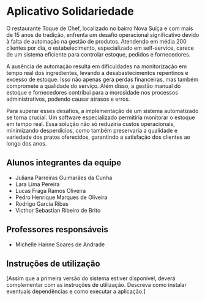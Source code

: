 # Aplicativo Solidariedade

O restaurante Toque de Chef, localizado no bairro Nova Suíça e com mais de 15 anos de tradição, enfrenta um desafio operacional significativo devido à falta de automação na gestão de produtos. Atendendo em média 200 clientes por dia, o estabelecimento, especializado em self-service, carece de um sistema eficiente para controlar estoque, pedidos e fornecedores.

A ausência de automação resulta em dificuldades na monitorização em tempo real dos ingredientes, levando a desabastecimentos repentinos e excesso de estoque. Isso não apenas gera perdas financeiras, mas também compromete a qualidade do serviço. Além disso, a gestão manual do estoque e fornecedores contribui para a morosidade nos processos administrativos, podendo causar atrasos e erros. 

Para superar esses desafios, a implementação de um sistema automatizado se torna crucial. Um software especializado permitiria monitorar o estoque em tempo real. Essa solução não só reduziria custos operacionais, minimizando desperdícios, como também preservaria a qualidade e variedade dos pratos oferecidos, garantindo a satisfação dos clientes ao longo dos anos.

## Alunos integrantes da equipe

* Juliana Parreiras Guimarães da Cunha
* Lara Lima Pereira
* Lucas Fraga Ramos Oliveira
* Pedro Henrique Marques de Oliveira
* Rodrigo Garcia Ribas
* Victhor Sebastian Ribeiro de Brito

## Professores responsáveis

* Michelle Hanne Soares de Andrade

## Instruções de utilização

[Assim que a primeira versão do sistema estiver disponível, deverá complementar com as instruções de utilização. Descreva como instalar eventuais dependências e como executar a aplicação.]
